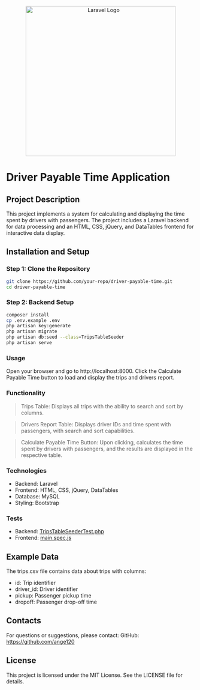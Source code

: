 <p align="center"><a href="https://laravel.com" target="_blank"><img src="https://raw.githubusercontent.com/laravel/art/master/logo-lockup/5%20SVG/2%20CMYK/1%20Full%20Color/laravel-logolockup-cmyk-red.svg" width="400" alt="Laravel Logo"></a></p>

# Driver Payable Time Application

## Project Description

This project implements a system for calculating and displaying the time spent by drivers with passengers. The project includes a Laravel backend for data processing and an HTML, CSS, jQuery, and DataTables frontend for interactive data display.

## Installation and Setup

### Step 1: Clone the Repository

```bash
git clone https://github.com/your-repo/driver-payable-time.git
cd driver-payable-time
```
### Step 2: Backend Setup
```bash
composer install
cp .env.example .env
php artisan key:generate
php artisan migrate
php artisan db:seed --class=TripsTableSeeder
php artisan serve
```

### Usage

Open your browser and go to http://localhost:8000.
Click the Calculate Payable Time button to load and display the trips and drivers report.

### Functionality
> Trips Table: Displays all trips with the ability to search and sort by columns.

> Drivers Report Table: Displays driver IDs and time spent with passengers, with search and sort capabilities.

> Calculate Payable Time Button: Upon clicking, calculates the time spent by drivers with passengers, and the results are displayed in the respective table.

### Technologies
- Backend: Laravel
- Frontend: HTML, CSS, jQuery, DataTables
- Database: MySQL
- Styling: Bootstrap

### Tests
- Backend: [TripsTableSeederTest.php](tests%2FFeature%2FTripsTableSeederTest.php)
- Frontend: [main.spec.js](spec%2Fmain.spec.js)


## Example Data
The trips.csv file contains data about trips with columns:
- id: Trip identifier
- driver_id: Driver identifier
- pickup: Passenger pickup time
- dropoff: Passenger drop-off time

## Contacts
For questions or suggestions, please contact:
GitHub: https://github.com/ange120

## License
This project is licensed under the MIT License. See the LICENSE file for details.
